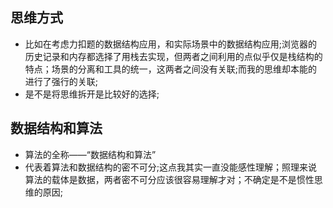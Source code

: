 ## 思维方式
- 比如在考虑力扣题的数据结构应用，和实际场景中的数据结构应用;浏览器的历史记录和内存都选择了用栈去实现，但两者之间利用的点似乎仅是栈结构的特点；场景的分离和工具的统一，这两者之间没有关联;而我的思维却本能的进行了强行的关联;
- 是不是将思维拆开是比较好的选择;


## 数据结构和算法
- 算法的全称——“数据结构和算法”
- 代表着算法和数据结构的密不可分;这点我其实一直没能感性理解；照理来说算法的载体是数据，两者密不可分应该很容易理解才对；不确定是不是惯性思维的原因;